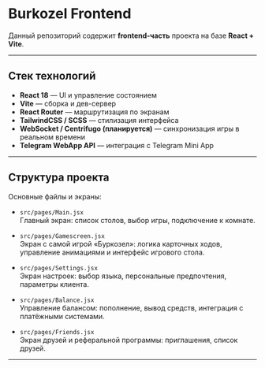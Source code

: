 # Burkozel Frontend 
 
Данный репозиторий содержит **frontend-часть** проекта на базе **React + Vite**.

---

## Стек технологий

- **React 18** — UI и управление состоянием  
- **Vite** — сборка и дев-сервер  
- **React Router** — маршрутизация по экранам  
- **TailwindCSS / SCSS** — стилизация интерфейса  
- **WebSocket / Centrifugo (планируется)** — синхронизация игры в реальном времени  
- **Telegram WebApp API** — интеграция с Telegram Mini App  

---

## Структура проекта

Основные файлы и экраны:

- `src/pages/Main.jsx`  
  Главный экран: список столов, выбор игры, подключение к комнате.  

- `src/pages/Gamescreen.jsx`  
  Экран с самой игрой «Буркозел»: логика карточных ходов, управление анимациями и интерфейс игрового стола.  

- `src/pages/Settings.jsx`  
  Экран настроек: выбор языка, персональные предпочтения, параметры клиента.  

- `src/pages/Balance.jsx`  
  Управление балансом: пополнение, вывод средств, интеграция с платёжными системами.  

- `src/pages/Friends.jsx`  
  Экран друзей и реферальной программы: приглашения, список друзей.  

---
